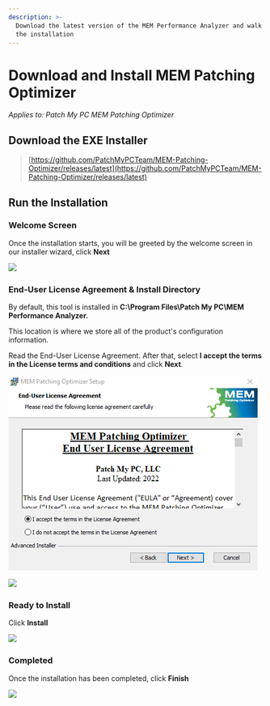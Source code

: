 ```yaml
---
description: >-
  Download the latest version of the MEM Performance Analyzer and walk through
  the installation
---
```


# Download and Install MEM Patching Optimizer

_Applies to: Patch My PC MEM Patching Optimizer_

## Download the EXE Installer

> [https://github.com/PatchMyPCTeam/MEM-Patching-Optimizer/releases/latest](https://github.com/PatchMyPCTeam/MEM-Patching-Optimizer/releases/latest)

## Run the Installation

### Welcome Screen

Once the installation starts, you will be greeted by the welcome screen in our installer wizard, click **Next**

![](/_images/Start-(1).png>)

### **End-User License Agreement & Install Directory**

By default, this tool is installed in **C:\Program Files\Patch My PC\MEM Performance Analyzer.**

This location is where we store all of the product's configuration information.

Read the End-User License Agreement. After that, select **I accept the terms in the License terms and conditions** and click **Next**.

![](/_images/EULA-(1).png)

![](/_images/Install_Dir-(1).png>)

### Ready to Install

Click **Install**

![](/_images/Install-(1).png>)

### Completed

Once the installation has been completed, click **Finish**

![](/_images/Finish-(1).png>)